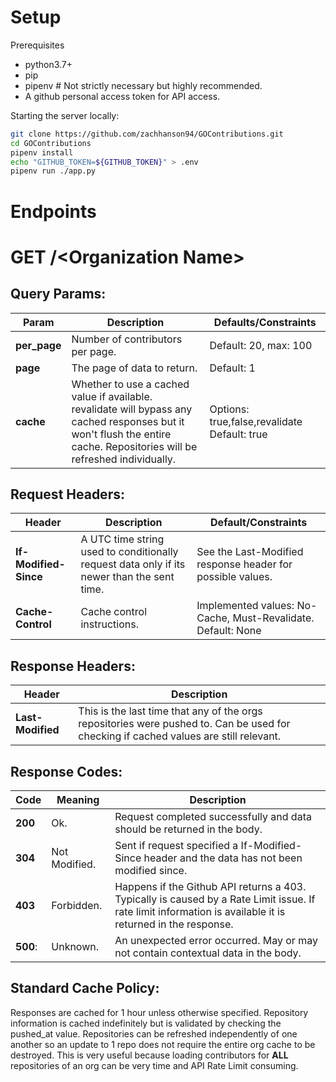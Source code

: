 Setup
====
Prerequisites
- python3.7+
- pip
- pipenv # Not strictly necessary but highly recommended.
- A github personal access token for API access.

Starting the server locally:
```bash
git clone https://github.com/zachhanson94/GOContributions.git
cd GOContributions
pipenv install
echo "GITHUB_TOKEN=${GITHUB_TOKEN}" > .env
pipenv run ./app.py
```

Endpoints
====
# GET /<Organization Name\>

## Query Params:
Param | Description | Defaults/Constraints
-----|-----------|-------
**per_page** | Number of contributors per page. | Default: 20, max: 100
**page** | The page of data to return. | Default: 1
**cache** | Whether to use a cached value if available. revalidate will bypass any cached responses but it won't flush the entire cache. Repositories will be refreshed individually. | Options: true,false,revalidate Default: true

## Request Headers:
Header | Description | Default/Constraints
------|-----------|-------------------
**If-Modified-Since**| A UTC time string used to conditionally request data only if its newer than the sent time. | See the Last-Modified response header for possible values.
**Cache-Control**| Cache control instructions. | Implemented values: No-Cache, Must-Revalidate. Default: None

## Response Headers:
Header | Description
-------|-------------
**Last-Modified** | This is the last time that any of the orgs repositories were pushed to. Can be used for checking if cached values are still relevant.

## Response Codes:
Code | Meaning | Description
-----|---------|-------------
**200** | Ok. | Request completed successfully and data should be returned in the body.
**304** | Not Modified. | Sent if request specified a If-Modified-Since header and the data has not been modified since.
**403** | Forbidden. | Happens if the Github API returns a 403. Typically is caused by a Rate Limit issue. If rate limit information is available it is returned in the response.
**500**: | Unknown. | An unexpected error occurred. May or may not contain contextual data in the body.



## Standard Cache Policy:
Responses are cached for 1 hour unless otherwise specified.
Repository information is cached indefinitely but is validated by checking the pushed_at value. Repositories can be refreshed independently of one another so an update to 1 repo does not require the entire org cache to be destroyed. This is very useful because loading contributors for **ALL** repositories of an org can be very time and API Rate Limit consuming.

